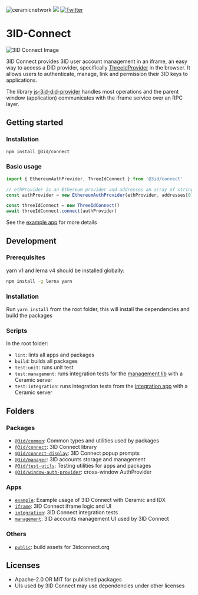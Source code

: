 ![ceramicnetwork](https://circleci.com/gh/ceramicstudio/3id-connect.svg?style=shield)
[![](https://img.shields.io/badge/Chat%20on-Discord-orange.svg?style=flat)](https://discord.gg/6VRZpGP)
[![Twitter](https://img.shields.io/twitter/follow/ceramicnetwork?label=Follow&style=social)](https://twitter.com/ceramicnetwork)

# <a name="intro"></a> 3ID-Connect

![3ID Connect Image](./assets/3id-connect_readme-image.png)

3ID Connect provides 3ID user account management in an iframe, an easy way to access a DID provider, specifically [ThreeIdProvider](https://github.com/ceramicstudio/js-3id-did-provider) in the browser.
It allows users to authenticate, manage, link and permission their 3ID keys to applications.

The library [js-3id-did-provider](https://github.com/ceramicstudio/js-3id-did-provider) handles most operations and the parent window (application) communicates with the iframe service over an RPC layer.

## Getting started

### Installation

```sh
npm install @3id/connect
```

### Basic usage

```ts
import { EthereumAuthProvider, ThreeIdConnect } from '@3id/connect'

// ethProvider is an Ethereum provider and addresses an array of strings
const authProvider = new EthereumAuthProvider(ethProvider, addresses[0])

const threeIdConnect = new ThreeIdConnect()
await threeIdConnect.connect(authProvider)
```

See the [example app](./apps/example) for more details

## Development

### Prerequisites

yarn v1 and lerna v4 should be installed globally:

```sh
npm install -g lerna yarn
```

### Installation

Run `yarn install` from the root folder, this will install the dependencies and build the packages

### Scripts

In the root folder:

- `lint`: lints all apps and packages
- `build`: builds all packages
- `test:unit`: runs unit test
- `test:management`: runs integration tests for the [management lib](./packages/management) with a Ceramic server
- `test:integration`: runs integration tests from the [integration app](./apps/integration) with a Ceramic server

## Folders

### Packages

- [`@3id/common`](./packages/common): Common types and utilities used by packages
- [`@3id/connect`](./packages/connect): 3ID Connect library
- [`@3id/connect-display`](./packages/connect-display): 3ID Connect popup prompts
- [`@3id/manager`](./packages/manager): 3ID accounts storage and management
- [`@3id/test-utils`](./packages/test-utils): Testing utilities for apps and packages
- [`@3id/window-auth-provider`](./packages/window-auth-provider): cross-window AuthProvider

### Apps

- [`example`](./apps/example): Example usage of 3ID Connect with Ceramic and IDX
- [`iframe`](./apps/iframe): 3ID Connect iframe logic and UI
- [`integration`](./apps/integration): 3ID Connect integration tests
- [`management`](./apps/management): 3ID accounts management UI used by 3ID Connect

### Others

- [`public`](./public): build assets for 3idconnect.org

## Licenses

- Apache-2.0 OR MIT for published packages
- UIs used by 3ID Connect may use dependencies under other licenses
